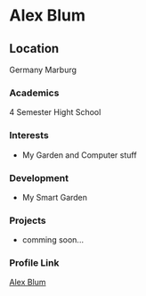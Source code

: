 # Alex Blum

## Location

Germany Marburg

### Academics

4 Semester Hight School

### Interests

- My Garden and Computer stuff

### Development

- My Smart Garden

### Projects

- comming soon...

### Profile Link

[Alex Blum](https://github.com/alexblum)
